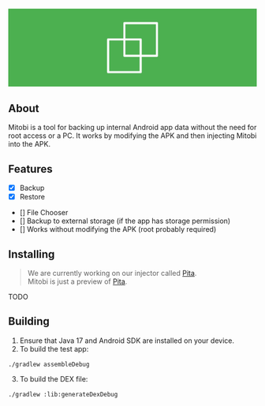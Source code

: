 ![Mitobi](img/mitobi.jpg)
## About
Mitobi is a tool for backing up internal Android app data without the need for root access or a PC. It works by modifying the APK and then injecting Mitobi into the APK.
## Features
- [x] Backup
- [x] Restore
- [] File Chooser
- [] Backup to external storage (if the app has storage permission)
- [] Works without modifying the APK (root probably required)
## Installing
> We are currently working on our injector called [Pita](https://github.com/HaruByte/Pita). \
> Mitobi is just a preview of [Pita](https://github.com/HaruByte/Pita).

TODO
## Building
1. Ensure that Java 17 and Android SDK are installed on your device.
2. To build the test app:
```
./gradlew assembleDebug
```
3. To build the DEX file:
```
./gradlew :lib:generateDexDebug
```